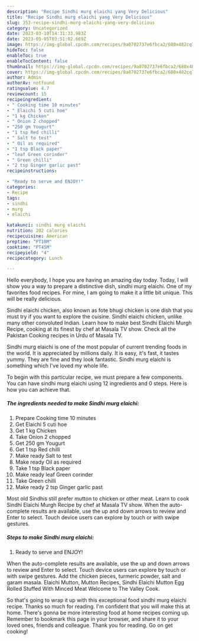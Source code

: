 ```yaml
---
description: "Recipe Sindhi murg elaichi yang Very Delicious"
title: "Recipe Sindhi murg elaichi yang Very Delicious"
slug: 353-recipe-sindhi-murg-elaichi-yang-very-delicious
category: Uncategorized
date: 2023-03-10T14:31:33.983Z
date: 2023-05-05T03:51:02.669Z
image: https://img-global.cpcdn.com/recipes/9a0702737e6fbca2/680x482cq70/sindhi-murg-elaichi-recipe-main-photo.jpg
hideToc: false
enableToc: true
enableTocContent: false
thumbnail: https://img-global.cpcdn.com/recipes/9a0702737e6fbca2/680x482cq70/sindhi-murg-elaichi-recipe-main-photo.jpg
cover: https://img-global.cpcdn.com/recipes/9a0702737e6fbca2/680x482cq70/sindhi-murg-elaichi-recipe-main-photo.jpg
author: Admin
authorAv: notfound
ratingvalue: 4.7
reviewcount: 15
recipeingredient:
- " Cooking time 10 minutes"
- " Elaichi 5 cuti hoe"
- "1 kg Chicken"
- " Onion 2 chopped"
- "250 gm Yougurt"
- "1 tsp Red chilli"
- " Salt to test"
- " Oil as required"
- "1 tsp Black paper"
- "leaf Green corinder"
- " Green chilli"
- "2 tsp Ginger garlic past"
recipeinstructions:

- "Ready to serve and ENJOY!"
categories:
- Recipe
tags:
- sindhi
- murg
- elaichi

katakunci: sindhi murg elaichi 
nutrition: 202 calories
recipecuisine: American
preptime: "PT10M"
cooktime: "PT45M"
recipeyield: "4"
recipecategory: Lunch

---
```



Hello everybody, I hope you are having an amazing day today. Today, I will show you a way to prepare a distinctive dish, sindhi murg elaichi. One of my favorites food recipes. For mine, I am going to make it a little bit unique. This will be really delicious.

Sindhi elaichi chicken, also known as fote bhugi chicken is one dish that you must try if you want to explore the cuisine. Sindhi elaichi chicken, unlike many other convoluted Indian. Learn how to make best Sindhi Elaichi Murgh Recipe, cooking at its finest by chef at Masala TV show. Check all the Pakistan Cooking recipes in Urdu of Masala TV.

Sindhi murg elaichi is one of the most popular of current trending foods in the world. It is appreciated by millions daily. It is easy, it's fast, it tastes yummy. They are fine and they look fantastic. Sindhi murg elaichi is something which I've loved my whole life.


To begin with this particular recipe, we must prepare a few components. You can have sindhi murg elaichi using 12 ingredients and 0 steps. Here is how you can achieve that.

<!--inarticleads1-->

##### The ingredients needed to make Sindhi murg elaichi:

1. Prepare  Cooking time 10 minutes
1. Get  Elaichi 5 cuti hoe
1. Get 1 kg Chicken
1. Take  Onion 2 chopped
1. Get 250 gm Yougurt
1. Get 1 tsp Red chilli
1. Make ready  Salt to test
1. Make ready  Oil as required
1. Take 1 tsp Black paper
1. Make ready leaf Green corinder
1. Take  Green chilli
1. Make ready 2 tsp Ginger garlic past


Most old Sindhis still prefer mutton to chicken or other meat. Learn to cook Sindhi Elaichi Murgh Recipe by chef at Masala TV show. When the auto-complete results are available, use the up and down arrows to review and Enter to select. Touch device users can explore by touch or with swipe gestures. 

<!--inarticleads2-->

##### Steps to make Sindhi murg elaichi:


1. Ready to serve and ENJOY!

When the auto-complete results are available, use the up and down arrows to review and Enter to select. Touch device users can explore by touch or with swipe gestures. Add the chicken pieces, turmeric powder, salt and garam masala. Elaichi Mutton, Mutton Recipes, Sindhi Elaichi Mutton Egg Rolled Stuffed With Minced Meat Welcome to The Valley Cook. 

So that's going to wrap it up with this exceptional food sindhi murg elaichi recipe. Thanks so much for reading. I'm confident that you will make this at home. There's gonna be more interesting food at home recipes coming up. Remember to bookmark this page in your browser, and share it to your loved ones, friends and colleague. Thank you for reading. Go on get cooking!
